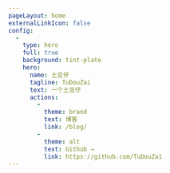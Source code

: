 ```yaml
---
pageLayout: home
externalLinkIcon: false
config:
  -
    type: hero
    full: true
    background: tint-plate
    hero:
      name: 土豆仔
      tagline: TuDouZai
      text: 一个土豆仔
      actions:
        -
          theme: brand
          text: 博客
          link: /blog/
        -
          theme: alt
          text: Github →
          link: https://github.com/TuDouZa1
---
```

